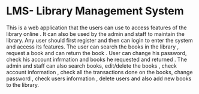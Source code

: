 # LMS- Library Management System
This is a web application that the users can use to  access features of the library  online . It can also be used by the admin and staff to maintain the library.
Any user should first register and then can login to enter the system and access its features.
The user can search the books in the library , request a book and can return the book . User can change his password, check his account infrmation
and books he requested and returned .
The admin and staff can also search books, edit/delete the books , check account information , check all the transactions done on the books,
change password , check users information , delete users and also add new books to the library.
